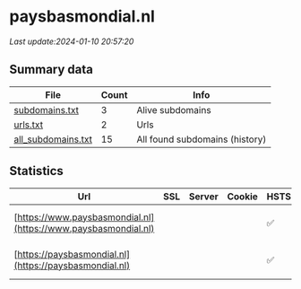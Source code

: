 # paysbasmondial.nl
*Last update:2024-01-10 20:57:20*
## Summary data
| File       | Count | Info |
|------------|-------|------|
|[subdomains.txt](/data/paysbasmondial/subdomains.txt)|3|Alive subdomains|
|[urls.txt](/data/paysbasmondial/urls.txt)|2|Urls|
|[all_subdomains.txt](/data/paysbasmondial/all_subdomains.txt)|15|All found subdomains (history)|
## Statistics
| Url | SSL | Server | Cookie | HSTS | CSP | XFO | XXP | RP | Tech |
|------------|-------|------|------|------|------|------|------|------|------|
|[https://www.paysbasmondial.nl](https://www.paysbasmondial.nl)| | | |:white_check_mark: |:white_check_mark: | |:white_check_mark: |HSTS IIS:10.0 Window...|
|[https://paysbasmondial.nl](https://paysbasmondial.nl)| | | |:white_check_mark: |:white_check_mark: | |:white_check_mark: |HSTS IIS:10.0 Window...|